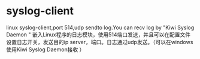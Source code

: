 # syslog-client
linux syslog-client,port 514,udp sendto log.You can recv log by "Kiwi Syslog Daemon "
嵌入Linux程序的日志模块，使用514端口发送，并且可以在配置文件设置日志开关，发送目的ip server，端口。日志通过udp发送。（可以在windows使用Kiwi Syslog Daemon接收 ）
